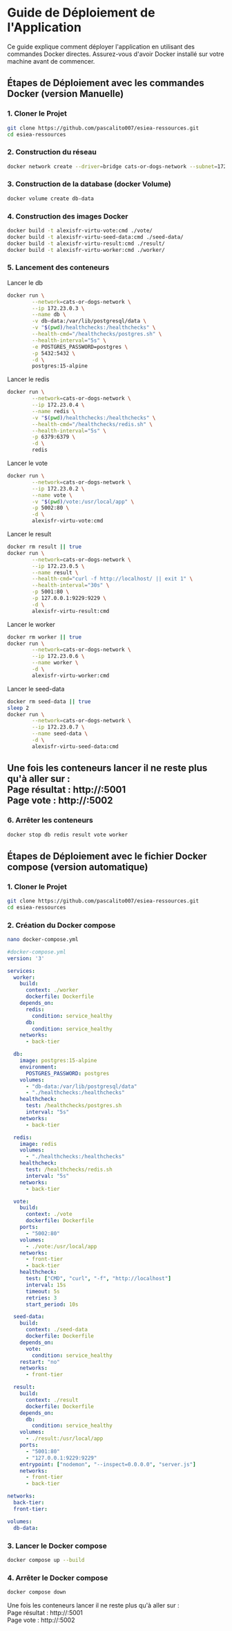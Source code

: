 # Guide de Déploiement de l'Application

Ce guide explique comment déployer l'application en utilisant des commandes Docker directes. Assurez-vous d'avoir Docker installé sur votre machine avant de commencer.

## Étapes de Déploiement avec les commandes Docker (version Manuelle)

### 1. Cloner le Projet

```bash
git clone https://github.com/pascalito007/esiea-ressources.git
cd esiea-ressources
```
### 2. Construction du réseau 
```bash
docker network create --driver=bridge cats-or-dogs-network --subnet=172.23.0.0/24 || true
```
### 3. Construction de la database (docker Volume)
```bash
docker volume create db-data
```
### 4. Construction des images Docker 
```bash
docker build -t alexisfr-virtu-vote:cmd ./vote/
docker build -t alexisfr-virtu-seed-data:cmd ./seed-data/
docker build -t alexisfr-virtu-result:cmd ./result/
docker build -t alexisfr-virtu-worker:cmd ./worker/
```
### 5. Lancement des conteneurs 

Lancer le db 
```bash
docker run \
        --network=cats-or-dogs-network \
        --ip 172.23.0.3 \
        --name db \
        -v db-data:/var/lib/postgresql/data \
        -v "$(pwd)/healthchecks:/healthchecks" \
        --health-cmd="/healthchecks/postgres.sh" \
        --health-interval="5s" \
        -e POSTGRES_PASSWORD=postgres \
        -p 5432:5432 \
        -d \
        postgres:15-alpine
```
Lancer le redis 
```bash 
docker run \
        --network=cats-or-dogs-network \
        --ip 172.23.0.4 \
        --name redis \
        -v "$(pwd)/healthchecks:/healthchecks" \
        --health-cmd="/healthchecks/redis.sh" \
        --health-interval="5s" \
        -p 6379:6379 \
        -d \
        redis
```
Lancer le vote 
```bash
docker run \
        --network=cats-or-dogs-network \
        --ip 172.23.0.2 \
        --name vote \
        -v "$(pwd)/vote:/usr/local/app" \
        -p 5002:80 \
        -d \
        alexisfr-virtu-vote:cmd
```
Lancer le result 
```bash
docker rm result || true
docker run \
        --network=cats-or-dogs-network \
        --ip 172.23.0.5 \
        --name result \
        --health-cmd="curl -f http://localhost/ || exit 1" \
        --health-interval="30s" \
        -p 5001:80 \
        -p 127.0.0.1:9229:9229 \
        -d \
        alexisfr-virtu-result:cmd
```
Lancer le worker
```bash
docker rm worker || true
docker run \
        --network=cats-or-dogs-network \
        --ip 172.23.0.6 \
        --name worker \
        -d \
        alexisfr-virtu-worker:cmd
```
Lancer le seed-data
```bash
docker rm seed-data || true
sleep 2
docker run \
        --network=cats-or-dogs-network \
        --ip 172.23.0.7 \
        --name seed-data \
        -d \
        alexisfr-virtu-seed-data:cmd
```

Une fois les conteneurs lancer il ne reste plus qu'à aller sur :  
Page résultat : http://<docker-host>:5001\
Page vote : http://<docker-host>:5002 
---
### 6. Arrêter les conteneurs 
```bash
docker stop db redis result vote worker
```

## Étapes de Déploiement avec le fichier Docker compose (version automatique)

### 1. Cloner le Projet

```bash
git clone https://github.com/pascalito007/esiea-ressources.git
cd esiea-ressources
```
### 2. Création du Docker compose
```bash
nano docker-compose.yml
```
```yml
#docker-compose.yml
version: '3'

services:
  worker:
    build:
      context: ./worker
      dockerfile: Dockerfile
    depends_on:
      redis:
        condition: service_healthy
      db:
        condition: service_healthy
    networks:
      - back-tier

  db:
    image: postgres:15-alpine
    environment:
      POSTGRES_PASSWORD: postgres
    volumes:
      - "db-data:/var/lib/postgresql/data"
      - "./healthchecks:/healthchecks"
    healthcheck:
      test: /healthchecks/postgres.sh
      interval: "5s"
    networks:
      - back-tier

  redis:
    image: redis
    volumes:
      - "./healthchecks:/healthchecks"
    healthcheck:
      test: /healthchecks/redis.sh
      interval: "5s"
    networks:
      - back-tier

  vote:
    build:
      context: ./vote
      dockerfile: Dockerfile
    ports:
      - "5002:80"
    volumes:
      - ./vote:/usr/local/app
    networks:
      - front-tier
      - back-tier
    healthcheck:
      test: ["CMD", "curl", "-f", "http://localhost"]
      interval: 15s
      timeout: 5s
      retries: 3
      start_period: 10s

  seed-data:
    build:
      context: ./seed-data
      dockerfile: Dockerfile
    depends_on:
      vote:
        condition: service_healthy
    restart: "no"
    networks:
      - front-tier

  result:
    build:
      context: ./result
      dockerfile: Dockerfile
    depends_on:
      db:
        condition: service_healthy
    volumes:
      - ./result:/usr/local/app
    ports:
      - "5001:80"
      - "127.0.0.1:9229:9229"
    entrypoint: ["nodemon", "--inspect=0.0.0.0", "server.js"]
    networks:
      - front-tier
      - back-tier

networks:
  back-tier:
  front-tier:

volumes:
  db-data:
```
### 3. Lancer le Docker compose
```bash
docker compose up --build
```
### 4. Arrêter le Docker compose
```bash
docker compose down
```
Une fois les conteneurs lancer il ne reste plus qu'à aller sur :  
Page résultat : http://<docker-host>:5001\
Page vote : http://<docker-host>:5002 
